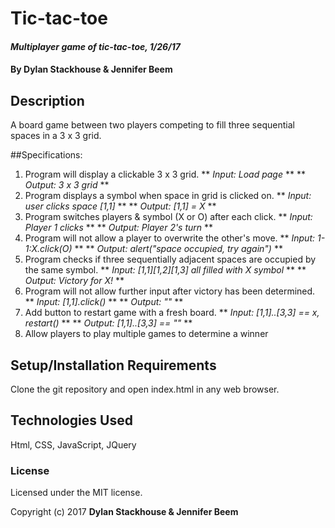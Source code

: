 # Tic-tac-toe

#### _Multiplayer game of tic-tac-toe, 1/26/17_

#### By **Dylan Stackhouse & Jennifer Beem**

## Description

A board game between two players competing to fill three sequential spaces in a 3 x 3 grid.

##Specifications:
1. Program will display a clickable 3 x 3 grid.
  ** *Input: Load page* **
  ** *Output: 3 x 3 grid* **
2. Program displays a symbol when space in grid is clicked on.
  ** *Input: user clicks space [1,1]* **
  ** *Output: [1,1] = X* **
3. Program switches players & symbol (X or O) after each click.
  ** *Input: Player 1 clicks* **
  ** *Output: Player 2's turn* **
4. Program will not allow a player to overwrite the other's move.
  ** *Input: 1-1:X.click(O)* **
  ** *Output: alert("space occupied, try again")* **
5. Program checks if three sequentially adjacent spaces are occupied by the same symbol.
  ** *Input: [1,1][1,2][1,3] all filled with X symbol* **
  ** *Output: Victory for X!* **
6. Program will not allow further input after victory has been determined.
  ** *Input: [1,1].click()* **
  ** *Output: ""* **
7. Add button to restart game with a fresh board.
    ** *Input: [1,1]..[3,3] == x, restart()* **
    ** *Output: [1,1]..[3,3] == ""* **
8. Allow players to play multiple games to determine a winner

## Setup/Installation Requirements

Clone the git repository and open index.html in any web browser.

## Technologies Used

Html, CSS, JavaScript, JQuery

### License
Licensed under the MIT license.

Copyright (c) 2017 **Dylan Stackhouse & Jennifer Beem**
